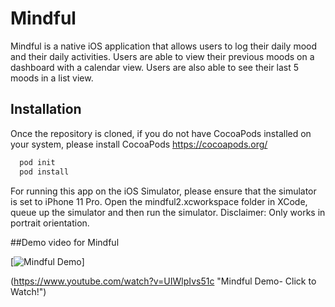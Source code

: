 # Mindful

Mindful is a native iOS application that allows users to log their daily mood and their daily activities. Users are able to view their previous moods on a dashboard with a calendar view. Users are also able to see their last 5 moods in a list view.

## Installation

Once the repository is cloned, if you do not have CocoaPods installed on your system, please install CocoaPods https://cocoapods.org/

```bash
  pod init 
  pod install
```
For running this app on the iOS Simulator, please ensure that the simulator is set to iPhone 11 Pro. 
Open the mindful2.xcworkspace folder in XCode, queue up the simulator and then run the simulator.
Disclaimer: Only works in portrait orientation.

##Demo video for Mindful

[![Mindful Demo](https://img.youtube.com/vi/UIWlpIvs51c/0.jpg)]


(https://www.youtube.com/watch?v=UIWlpIvs51c "Mindful Demo- Click to Watch!")
